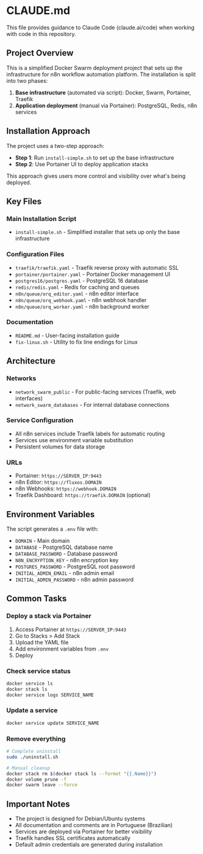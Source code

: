 # CLAUDE.md

This file provides guidance to Claude Code (claude.ai/code) when working with code in this repository.

## Project Overview

This is a simplified Docker Swarm deployment project that sets up the infrastructure for n8n workflow automation platform. The installation is split into two phases:
1. **Base infrastructure** (automated via script): Docker, Swarm, Portainer, Traefik
2. **Application deployment** (manual via Portainer): PostgreSQL, Redis, n8n services

## Installation Approach

The project uses a two-step approach:
- **Step 1**: Run `install-simple.sh` to set up the base infrastructure
- **Step 2**: Use Portainer UI to deploy application stacks

This approach gives users more control and visibility over what's being deployed.

## Key Files

### Main Installation Script
- `install-simple.sh` - Simplified installer that sets up only the base infrastructure

### Configuration Files
- `traefik/traefik.yaml` - Traefik reverse proxy with automatic SSL
- `portainer/portainer.yaml` - Portainer Docker management UI
- `postgres16/postgres.yaml` - PostgreSQL 16 database
- `redis/redis.yaml` - Redis for caching and queues
- `n8n/queue/orq_editor.yaml` - n8n editor interface
- `n8n/queue/orq_webhook.yaml` - n8n webhook handler
- `n8n/queue/orq_worker.yaml` - n8n background worker

### Documentation
- `README.md` - User-facing installation guide
- `fix-linux.sh` - Utility to fix line endings for Linux

## Architecture

### Networks
- `network_swarm_public` - For public-facing services (Traefik, web interfaces)
- `network_swarm_databases` - For internal database connections

### Service Configuration
- All n8n services include Traefik labels for automatic routing
- Services use environment variable substitution
- Persistent volumes for data storage

### URLs
- Portainer: `https://SERVER_IP:9443`
- n8n Editor: `https://fluxos.DOMAIN`
- n8n Webhooks: `https://webhook.DOMAIN`
- Traefik Dashboard: `https://traefik.DOMAIN` (optional)

## Environment Variables

The script generates a `.env` file with:
- `DOMAIN` - Main domain
- `DATABASE` - PostgreSQL database name
- `DATABASE_PASSWORD` - Database password
- `N8N_ENCRYPTION_KEY` - n8n encryption key
- `POSTGRES_PASSWORD` - PostgreSQL root password
- `INITIAL_ADMIN_EMAIL` - n8n admin email
- `INITIAL_ADMIN_PASSWORD` - n8n admin password

## Common Tasks

### Deploy a stack via Portainer
1. Access Portainer at `https://SERVER_IP:9443`
2. Go to Stacks > Add Stack
3. Upload the YAML file
4. Add environment variables from `.env`
5. Deploy

### Check service status
```bash
docker service ls
docker stack ls
docker service logs SERVICE_NAME
```

### Update a service
```bash
docker service update SERVICE_NAME
```

### Remove everything
```bash
# Complete uninstall
sudo ./uninstall.sh

# Manual cleanup
docker stack rm $(docker stack ls --format "{{.Name}}")
docker volume prune -f
docker swarm leave --force
```

## Important Notes

- The project is designed for Debian/Ubuntu systems
- All documentation and comments are in Portuguese (Brazilian)
- Services are deployed via Portainer for better visibility
- Traefik handles SSL certificates automatically
- Default admin credentials are generated during installation